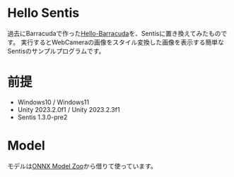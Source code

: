 # Hello Sentis
過去にBarracudaで作った[Hello-Barracuda](https://github.com/machidyo/Hello-Barracuda)を、Sentisに置き換えてみたものです。
実行するとWebCameraの画像をスタイル変換した画像を表示する簡単なSentisのサンプルプログラムです。

# 前提
* Windows10 / Windows11
* Unity 2023.2.0f1 / Unity 2023.2.3f1
* Sentis 1.3.0-pre2

# Model
モデルは[ONNX Model Zoo](https://github.com/onnx/models)から借りて使っています。
